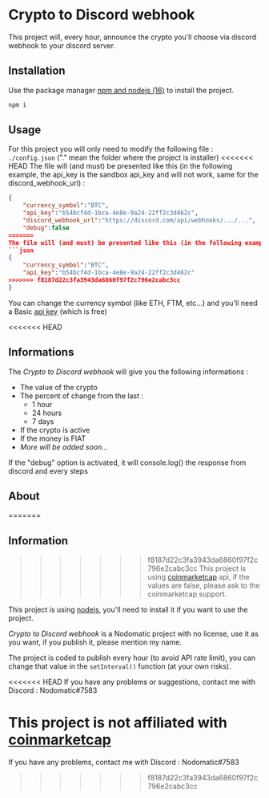 # Crypto to Discord webhook

This project will, every hour, announce the crypto you'll choose via discord webhook to your discord server.

## Installation

Use the package manager [npm and nodejs (16)](https://nodejs.org/en/) to install the project.

```bash
npm i
```

## Usage

For this project you will only need to modify the following file : `./config.json` ("." mean the folder where the project is installer)
<<<<<<< HEAD
The file will (and must) be presented like this (in the following example, the api_key is the sandbox api_key and will not work, same for the discord_webhook_url) : 
```json
{
    "currency_symbol":"BTC",
    "api_key":"b54bcf4d-1bca-4e8e-9a24-22ff2c3d462c",
    "discord_webhook_url":"https://discord.com/api/webhooks/.../...",
    "debug":false
=======
The file will (and must) be presented like this (in the following example, the api_key is the sandbox api_key and will not work) : 
```json
{
    "currency_symbol":"BTC",
    "api_key":"b54bcf4d-1bca-4e8e-9a24-22ff2c3d462c"
>>>>>>> f8187d22c3fa3943da6860f97f2c796e2cabc3cc
}
```

You can change the currency symbol (like ETH,  FTM, etc...) and you'll need a Basic [api key](https://pro.coinmarketcap.com/) (which is free)

<<<<<<< HEAD
## Informations
The *Crypto to Discord webhook* will give you the following informations :

- The value of the crypto
- The percent of change from the last :
    - 1 hour
    - 24 hours
    - 7 days
- If the crypto is active
- If the money is FIAT
- *More will be added soon...*

If the "debug" option is activated, it will console.log() the response from discord and every steps

## About
=======
## Information
>>>>>>> f8187d22c3fa3943da6860f97f2c796e2cabc3cc
This project is using [coinmarketcap](https://coinmarketcap.com) api, if the values are false, please ask to the coinmarketcap support.

This project is using [nodejs](https://nodejs.org/en), you'll need to install it if you want to use the project.

*Crypto to Discord webhook* is a Nodomatic project with no license, use it as you want, if you publish it, please mention my name.

The project is coded to publish every hour (to avoid API rate limit), you can change that value in the `setInterval()` function (at your own risks).

<<<<<<< HEAD
If you have any problems or suggestions, contact me with Discord : Nodomatic#7583

This project is not affiliated with [coinmarketcap](coinmarketcap.com)
=======
If you have any problems, contact me with Discord : Nodomatic#7583
>>>>>>> f8187d22c3fa3943da6860f97f2c796e2cabc3cc
